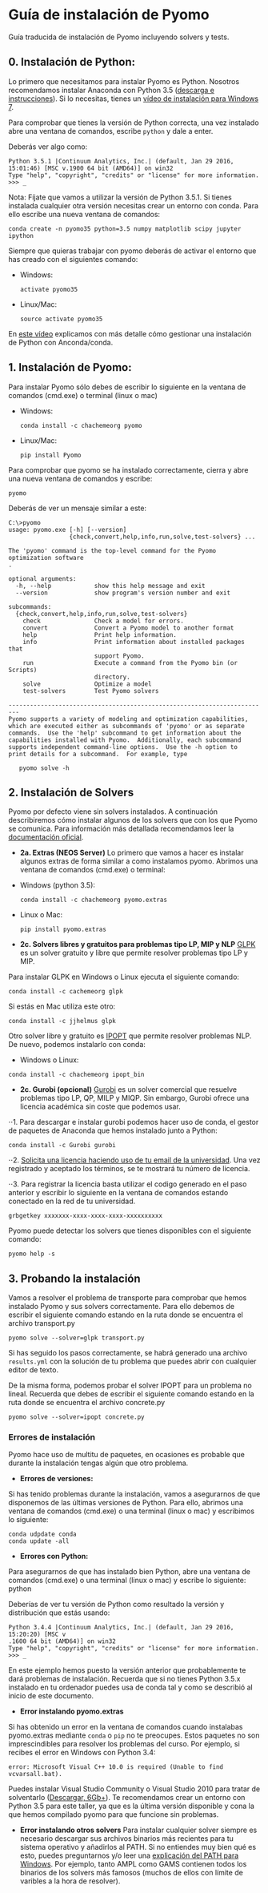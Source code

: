 # Guía de instalación de Pyomo

Guía traducida de instalación de Pyomo incluyendo solvers y tests.

## 0. Instalación de Python:
Lo primero que necesitamos para instalar Pyomo es Python. Nosotros recomendamos
instalar Anaconda con Python 3.5 ([descarga e instrucciones](https://www.continuum.io/downloads)).
Si lo necesitas, tienes un [vídeo de instalación para Windows 7](https://www.youtube.com/watch?v=x4xegDME5C0&feature=youtu.be&list=PLGBbVX_WvN7as_DnOGcpkSsUyXB1G_wqb).

Para comprobar que tienes la versión de Python correcta, una vez instalado abre una ventana de comandos, escribe `python` y dale a enter.

Deberás ver algo como:

```
Python 3.5.1 |Continuum Analytics, Inc.| (default, Jan 29 2016, 15:01:46) [MSC v.1900 64 bit (AMD64)] on win32
Type "help", "copyright", "credits" or "license" for more information.
>>> _
```

Nota: Fíjate que vamos a utilizar la versión de Python 3.5.1.
Si tienes instalada cualquier otra versión necesitas crear un entorno con conda.
Para ello escribe una nueva ventana de comandos:

    conda create -n pyomo35 python=3.5 numpy matplotlib scipy jupyter ipython

Siempre que quieras trabajar con pyomo deberás de activar el entorno que has creado con
el siguientes comando:

* Windows:

    `activate pyomo35`

* Linux/Mac:

    `source activate pyomo35`

En [este vídeo](https://www.youtube.com/watch?v=cX6l3IzWewc&index=22&list=PLGBbVX_WvN7as_DnOGcpkSsUyXB1G_wqb)
explicamos con más detalle cómo gestionar una instalación de Python con Anconda/conda.

## 1. Instalación de Pyomo:
Para instalar Pyomo sólo debes de escribir lo siguiente en la ventana de comandos
(cmd.exe) o terminal (linux o mac)

* Windows:

    `conda install -c chachemeorg pyomo`

* Linux/Mac:

    `pip install Pyomo`

Para comprobar que pyomo se ha instalado correctamente, cierra y abre una nueva
ventana de comandos y escribe:

    pyomo
Deberás de ver un mensaje similar a este:
```terminal
C:\>pyomo
usage: pyomo.exe [-h] [--version]
                 {check,convert,help,info,run,solve,test-solvers} ...

The 'pyomo' command is the top-level command for the Pyomo optimization software
.

optional arguments:
  -h, --help            show this help message and exit
  --version             show program's version number and exit

subcommands:
  {check,convert,help,info,run,solve,test-solvers}
    check               Check a model for errors.
    convert             Convert a Pyomo model to another format
    help                Print help information.
    info                Print information about installed packages that
                        support Pyomo.
    run                 Execute a command from the Pyomo bin (or Scripts)
                        directory.
    solve               Optimize a model
    test-solvers        Test Pyomo solvers

-------------------------------------------------------------------------
Pyomo supports a variety of modeling and optimization capabilities,
which are executed either as subcommands of 'pyomo' or as separate
commands.  Use the 'help' subcommand to get information about the
capabilities installed with Pyomo.  Additionally, each subcommand
supports independent command-line options.  Use the -h option to
print details for a subcommand.  For example, type

   pyomo solve -h
```

## 2. Instalación de Solvers
Pyomo por defecto viene sin solvers instalados. A continuación describiremos
cómo instalar algunos de los solvers que con los que Pyomo se comunica.
Para información más detallada recomendamos leer la
[documentación oficial](https://software.sandia.gov/downloads/pub/pyomo/PyomoInstallGuide.html#Solvers).
* __2a. Extras (NEOS Server)__
Lo primero que vamos a hacer es instalar algunos extras de forma similar a
como instalamos pyomo. Abrimos una ventana de comandos (cmd.exe) o terminal:

* Windows (python 3.5):

    `conda install -c chachemeorg pyomo.extras`

* Linux o Mac:

    `pip install pyomo.extras`


* __2c. Solvers libres y gratuitos para problemas tipo LP, MIP y NLP__
[GLPK](https://www.gnu.org/software/glpk/) es un solver gratuito y libre que
permite resolver problemas tipo LP y MIP.

Para instalar GLPK en Windows o Linux ejecuta el siguiente comando:

    conda install -c cachemeorg glpk

Si estás en Mac utiliza este otro:

    conda install -c jjhelmus glpk

Otro solver libre y gratuito es
[IPOPT](https://projects.coin-or.org/Ipopt) que permite resolver problemas NLP.
De nuevo, podemos instalarlo con conda:

* Windows o Linux:

`conda install -c chachemeorg ipopt_bin`

* __2c. Gurobi (opcional)__
[Gurobi](https://www.gurobi.com/index) es un solver comercial que resuelve
problemas tipo LP, QP, MILP y MIQP. Sin embargo, Gurobi ofrece
una licencia académica sin coste que podemos usar.

⋅⋅1. Para descargar e instalar gurobi podemos hacer uso de conda, el gestor de paquetes de
Anaconda que hemos instalado junto a Python:

    conda install -c Gurobi gurobi

⋅⋅2.  [Solicita una licencia haciendo uso de tu email
 de la universidad](http://user.gurobi.com/download/licenses/free-academic).
 Una vez registrado y aceptado los términos, se te mostrará tu número de licencia.

⋅⋅3. Para registrar la licencia basta utilizar el codigo generado en el paso anterior y
escribir lo siguiente en la ventana de comandos estando conectado en la red de tu universidad.

    grbgetkey xxxxxxx-xxxx-xxxx-xxxx-xxxxxxxxxx
Pyomo puede detectar los solvers que tienes disponibles con el siguiente comando:

    pyomo help -s

## 3. Probando la instalación
Vamos a resolver el problema de transporte para comprobar que hemos instalado
Pyomo y sus solvers correctamente. Para ello debemos de escribir el siguiente comando
estando en la ruta donde se encuentra el archivo transport.py

    pyomo solve --solver=glpk transport.py

Si has seguido los pasos correctamente, se habrá generado una archivo `results.yml`
con la solución de tu problema que puedes abrir con cualquier editor de texto.

De la misma forma, podemos probar el solver IPOPT para un problema no lineal.
Recuerda que debes de escribir el siguiente comando
estando en la ruta donde se encuentra el archivo concrete.py

    pyomo solve --solver=ipopt concrete.py

### Errores de instalación
Pyomo hace uso de multitu de paquetes, en ocasiones es probable que durante
la instalación tengas algún que otro problema.

* __Errores de versiones:__

Si has tenido problemas durante la instalación, vamos a asegurarnos de que
disponemos de las últimas versiones de Python. Para ello, abrimos una ventana
de comandos (cmd.exe) o una terminal (linux o mac) y escribimos lo siguiente:

    conda udpdate conda
    conda update -all

* __Errores con Python:__

Para asegurarnos de que has instalado bien Python, abre una ventana de
comandos (cmd.exe) o una terminal (linux o mac) y escribe lo siguiente:
    python

Deberías de ver tu versión de Python como resultado la versión y distribución que estás usando:
 ```terminal
 Python 3.4.4 |Continuum Analytics, Inc.| (default, Jan 29 2016, 15:20:20) [MSC v
.1600 64 bit (AMD64)] on win32
Type "help", "copyright", "credits" or "license" for more information.
>>> _
```
En este ejemplo hemos puesto la versión anterior que probablemente
te dará problemas de instalación.
Recuerda que si no tienes Python 3.5.x instalado en tu ordenador puedes usa de conda
tal y como se describió al inicio de este documento.

* __Error instalando pyomo.extras__

Si has obtenido un error en la ventana de comandos cuando instalabas pyomo.extras
mediante `conda` o `pip` no te preocupes. Estos paquetes no son imprescindibles para resolver
los problemas del curso. Por ejemplo, si recibes el error en Windows con Python 3.4:

```
error: Microsoft Visual C++ 10.0 is required (Unable to find vcvarsall.bat).
```

Puedes instalar Visual Studio Community o Visual Studio 2010 para tratar de solventarlo
([Descargar, 6Gb+](https://www.visualstudio.com/en-us/products/visual-studio-community-vs.aspx)).
Te recomendamos crear un entorno con Python 3.5 para este taller, ya que es la
última versión disponible y cona la que hemos compilado pyomo para que funcione sin
problemas.

* __Error instalando otros solvers__
Para instalar cualquier solver siempre es necesario descargar sus archivos
binarios más recientes para tu sistema operativo y añadirlos al PATH.
Si no entiendes muy bien qué es esto, puedes preguntarnos y/o leer una [explicación
del PATH para Windows](http://superuser.com/questions/284342/what-are-path-and-other-environment-variables-and-how-can-i-set-or-use-them).
Por ejemplo, tanto AMPL como GAMS contienen todos los binarios de los solvers
más famosos (muchos de ellos con límite de varibles a la hora de resolver).
